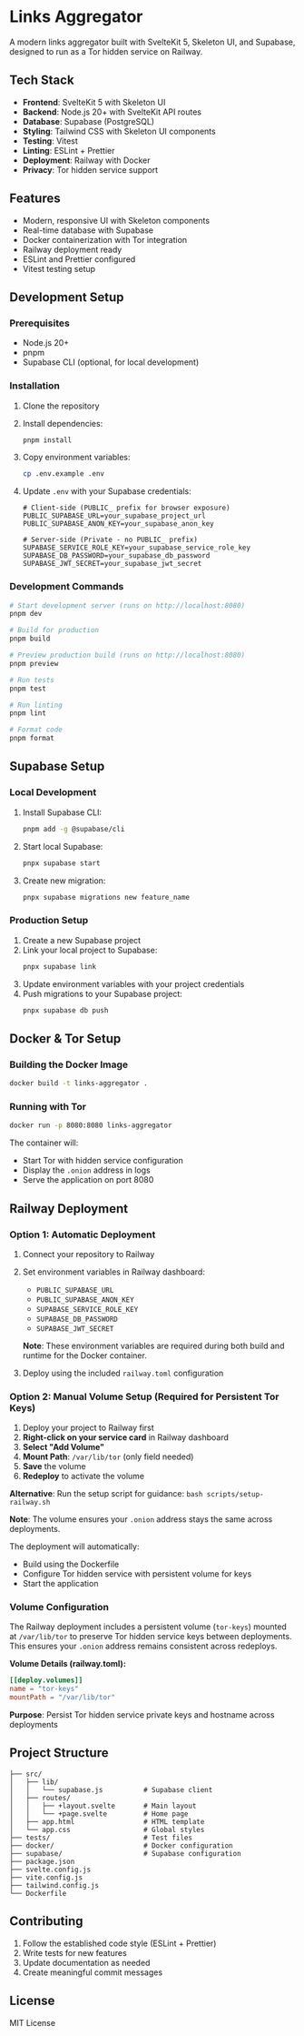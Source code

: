 # Links Aggregator

A modern links aggregator built with SvelteKit 5, Skeleton UI, and Supabase, designed to run as a Tor hidden service on Railway.

## Tech Stack

- **Frontend**: SvelteKit 5 with Skeleton UI
- **Backend**: Node.js 20+ with SvelteKit API routes
- **Database**: Supabase (PostgreSQL)
- **Styling**: Tailwind CSS with Skeleton UI components
- **Testing**: Vitest
- **Linting**: ESLint + Prettier
- **Deployment**: Railway with Docker
- **Privacy**: Tor hidden service support

## Features

- Modern, responsive UI with Skeleton components
- Real-time database with Supabase
- Docker containerization with Tor integration
- Railway deployment ready
- ESLint and Prettier configured
- Vitest testing setup

## Development Setup

### Prerequisites

- Node.js 20+
- pnpm
- Supabase CLI (optional, for local development)

### Installation

1. Clone the repository
2. Install dependencies:
   ```bash
   pnpm install
   ```

3. Copy environment variables:
   ```bash
   cp .env.example .env
   ```

4. Update `.env` with your Supabase credentials:
   ```env
   # Client-side (PUBLIC_ prefix for browser exposure)
   PUBLIC_SUPABASE_URL=your_supabase_project_url
   PUBLIC_SUPABASE_ANON_KEY=your_supabase_anon_key
   
   # Server-side (Private - no PUBLIC_ prefix)
   SUPABASE_SERVICE_ROLE_KEY=your_supabase_service_role_key
   SUPABASE_DB_PASSWORD=your_supabase_db_password
   SUPABASE_JWT_SECRET=your_supabase_jwt_secret
   ```

### Development Commands

```bash
# Start development server (runs on http://localhost:8080)
pnpm dev

# Build for production
pnpm build

# Preview production build (runs on http://localhost:8080)
pnpm preview

# Run tests
pnpm test

# Run linting
pnpm lint

# Format code
pnpm format
```

## Supabase Setup

### Local Development

1. Install Supabase CLI:
   ```bash
   pnpm add -g @supabase/cli
   ```

2. Start local Supabase:
   ```bash
   pnpx supabase start
   ```

3. Create new migration:
   ```bash
   pnpx supabase migrations new feature_name
   ```

### Production Setup

1. Create a new Supabase project
2. Link your local project to Supabase:
   ```bash
   pnpx supabase link
   ```
3. Update environment variables with your project credentials
4. Push migrations to your Supabase project:
   ```bash
   pnpx supabase db push
   ```

## Docker & Tor Setup

### Building the Docker Image

```bash
docker build -t links-aggregator .
```

### Running with Tor

```bash
docker run -p 8080:8080 links-aggregator
```

The container will:
- Start Tor with hidden service configuration
- Display the `.onion` address in logs
- Serve the application on port 8080

## Railway Deployment

### Option 1: Automatic Deployment
1. Connect your repository to Railway
2. Set environment variables in Railway dashboard:
   - `PUBLIC_SUPABASE_URL`
   - `PUBLIC_SUPABASE_ANON_KEY`
   - `SUPABASE_SERVICE_ROLE_KEY`
   - `SUPABASE_DB_PASSWORD`
   - `SUPABASE_JWT_SECRET`

   **Note**: These environment variables are required during both build and runtime for the Docker container.
3. Deploy using the included `railway.toml` configuration

### Option 2: Manual Volume Setup (Required for Persistent Tor Keys)
1. Deploy your project to Railway first
2. **Right-click on your service card** in Railway dashboard
3. **Select "Add Volume"**
4. **Mount Path**: `/var/lib/tor` (only field needed)
5. **Save** the volume
6. **Redeploy** to activate the volume

**Alternative**: Run the setup script for guidance: `bash scripts/setup-railway.sh`

**Note**: The volume ensures your `.onion` address stays the same across deployments.

The deployment will automatically:
- Build using the Dockerfile
- Configure Tor hidden service with persistent volume for keys
- Start the application

### Volume Configuration

The Railway deployment includes a persistent volume (`tor-keys`) mounted at `/var/lib/tor` to preserve Tor hidden service keys between deployments. This ensures your `.onion` address remains consistent across redeploys.

**Volume Details (railway.toml):**
```toml
[[deploy.volumes]]
name = "tor-keys"
mountPath = "/var/lib/tor"
```

**Purpose**: Persist Tor hidden service private keys and hostname across deployments

## Project Structure

```
├── src/
│   ├── lib/
│   │   └── supabase.js          # Supabase client
│   ├── routes/
│   │   ├── +layout.svelte       # Main layout
│   │   └── +page.svelte         # Home page
│   ├── app.html                 # HTML template
│   └── app.css                  # Global styles
├── tests/                       # Test files
├── docker/                      # Docker configuration
├── supabase/                    # Supabase configuration
├── package.json
├── svelte.config.js
├── vite.config.js
├── tailwind.config.js
└── Dockerfile
```

## Contributing

1. Follow the established code style (ESLint + Prettier)
2. Write tests for new features
3. Update documentation as needed
4. Create meaningful commit messages

## License

MIT License